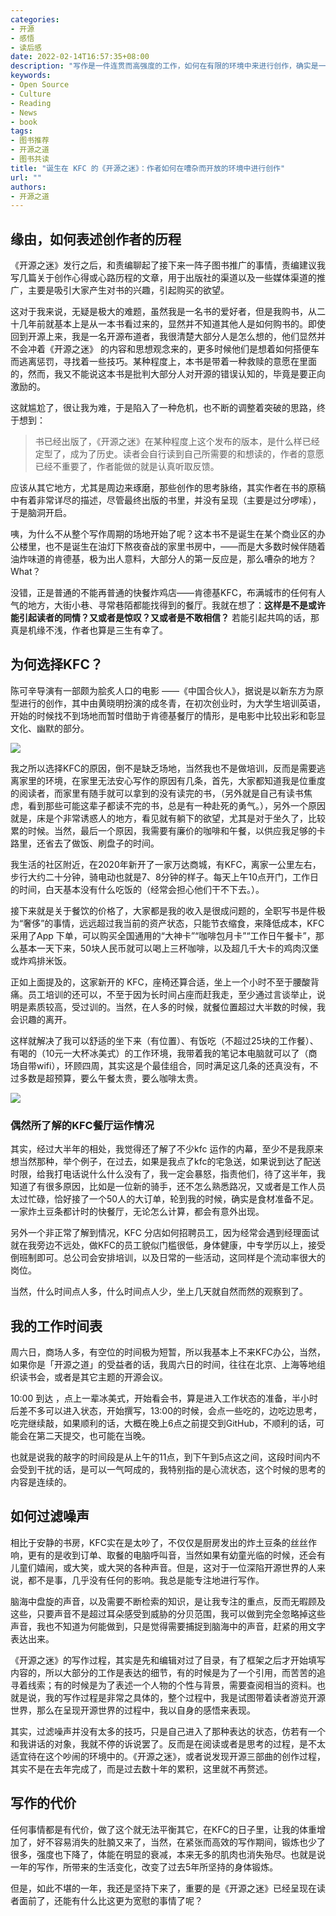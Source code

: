 ```yaml
---
categories:
- 开源
- 感悟
- 读后感
date: 2022-02-14T16:57:35+08:00
description: "写作是一件连贯而高强度的工作，如何在有限的环境中来进行创作，确实是一件非常困难的事情。然而作者确实也没有更好的办法了，权衡之余，选择了在距家一公里附近的 KFC，作为《开源之迷》的首要创作之地，当你读书的时候，闻到一股谷爱凌所说的中国的肯德基炸鸡最好吃的时候，不要惊讶，会心一笑即可。享受《开源之迷》，恰如一顿偶尔的工作快餐。"
keywords:
- Open Source
- Culture
- Reading
- News
- book
tags:
- 图书推荐
- 开源之道
- 图书共读
title: "诞生在 KFC 的《开源之迷》：作者如何在嘈杂而开放的环境中进行创作"
url: ""
authors:
- 开源之道
---
```


## 缘由，如何表述创作者的历程

《开源之迷》发行之后，和责编聊起了接下来一阵子图书推广的事情，责编建议我写几篇关于创作心得或心路历程的文章，用于出版社的渠道以及一些媒体渠道的推广，主要是吸引大家产生对书的兴趣，引起购买的欲望。

这对于我来说，无疑是极大的难题，虽然我是一名书的爱好者，但是我购书，从二十几年前就基本上是从一本书看过来的，显然并不知道其他人是如何购书的。即使回到开源上来，我是一名开源布道者，我很清楚大部分人是怎么想的，他们显然并不会冲着《开源之迷》 的内容和思想观念来的，更多时候他们是想着如何搭便车而逃离惩罚，寻找着一些技巧。某种程度上，本书是带着一种救赎的意愿在里面的，然而，我又不能说这本书是批判大部分人对开源的错误认知的，毕竟是要正向激励的。

这就尴尬了，很让我为难，于是陷入了一种危机，也不断的调整着突破的思路，终于想到：

> 书已经出版了，《开源之迷》在某种程度上这个发布的版本，是什么样已经定型了，成为了历史。读者会自行读到自己所需要的和想读的，作者的意愿已经不重要了，作者能做的就是认真听取反馈。

应该从其它地方，尤其是周边来琢磨，那些创作的思考脉络，其实作者在书的原稿中有着非常详尽的描述，尽管最终出版的书里，并没有呈现（主要是过分啰嗦），于是脑洞开启。

咦，为什么不从整个写作周期的场地开始了呢？这本书不是诞生在某个商业区的办公楼里，也不是诞生在油灯下熬夜奋战的家里书房中，——而是大多数时候伴随着油炸味道的肯德基，极为出人意料，大部分人的第一反应是，那么嘈杂的地方？What？

没错，正是普通的不能再普通的快餐炸鸡店——肯德基KFC，布满城市的任何有人气的地方，大街小巷、寻常巷陌都能找得到的餐厅。我就在想了：**这样是不是或许能引起读者的同情？又或者是惊叹？又或者是不敢相信？** 若能引起共鸣的话，那真是机缘不浅，作者也算是三生有幸了。

## 为何选择KFC？

陈可辛导演有一部颇为脍炙人口的电影 ——《中国合伙人》，据说是以新东方为原型进行的创作，其中由黄晓明扮演的成冬青，在初次创业时，为大学生培训英语，开始的时候找不到场地而暂时借助于肯德基餐厅的情形，是电影中比较出彩和彰显文化、幽默的部分。

![](/images/American-Dreams-in-China-KFC.png)

我之所以选择KFC的原因，倒不是缺乏场地，当然我也不是做培训，反而是需要逃离家里的环境，在家里无法安心写作的原因有几条，首先，大家都知道我是位重度的阅读者，而家里有随手就可以拿到的没有读完的书，（另外就是自己有读书焦虑，看到那些可能这辈子都读不完的书，总是有一种赴死的勇气。），另外一个原因就是，床是个非常诱惑人的地方，看见就有躺下的欲望，尤其是对于坐久了，比较累的时候。当然，最后一个原因，我需要有廉价的咖啡和午餐，以供应我足够的卡路里，还省去了做饭、刷盘子的时间。

我生活的社区附近，在2020年新开了一家万达商城，有KFC，离家一公里左右，步行大约二十分钟，骑电动也就是7、8分钟的样子。每天上午10点开门，工作日的时间，白天基本没有什么吃饭的（经常会担心他们干不下去。）。

接下来就是关于餐饮的价格了，大家都是我的收入是很成问题的，全职写书是件极为“奢侈”的事情，远远超过我当前的资产状态，只能节衣缩食，来降低成本，KFC 采用了App 下单，可以购买全国通用的“大神卡”“咖啡包月卡”“工作日午餐卡”，那么基本一天下来，50块人民币就可以喝上三杯咖啡，以及超几千大卡的鸡肉汉堡或炸鸡排米饭。

正如上面提及的，这家新开的 KFC，座椅还算合适，坐上一个小时不至于腰酸背痛。员工培训的还可以，不至于因为长时间占座而赶我走，至少通过言谈举止，说明是素质较高，受过训的。当然，在人多的时候，就餐位置超过大半数的时候，我会识趣的离开。

这样就解决了我可以舒适的坐下来（有位置）、有饭吃（不超过25块的工作餐）、有喝的（10元一大杯冰美式）的工作环境，我带着我的笔记本电脑就可以了（商场自带wifi），环顾四周，其实这是个最佳组合，同时满足这几条的还真没有，不过多数是超预算，要么午餐太贵，要么咖啡太贵。

![](/images/lijiansheng-in-kfc-2021-write.png)

### 偶然所了解的KFC餐厅运作情况

其实，经过大半年的相处，我觉得还了解了不少kfc 运作的内幕，至少不是我原来想当然那种，举个例子，在过去，如果是我点了kfc的宅急送，如果说到达了配送时限，给我打电话说什么什么没有了，我一定会暴怒，指责他们，待了这半年，我知道了有很多原因，比如是一位新的骑手，还不怎么熟悉路况，又或者是工作人员太过忙碌，恰好接了一个50人的大订单，轮到我的时候，确实是食材准备不足。一家炸土豆条都计时的快餐厅，无论怎么计算，都会有意外出现。

另外一个非正常了解到情况，KFC 分店如何招聘员工，因为经常会遇到经理面试就在我旁边不远处，做KFC的员工貌似门槛很低，身体健康，中专学历以上，接受倒班制即可。总公司会安排培训，以及日常的一些活动，这同样是个流动率很大的岗位。

当然，什么时间点人多，什么时间点人少，坐上几天就自然而然的观察到了。

## 我的工作时间表

周六日，商场人多，有空位的时间极为短暂，所以我基本上不来KFC办公，当然，如果你是「开源之道」的受益者的话，我周六日的时间，往往在北京、上海等地组织读书会，或者是其它主题的开源会议。

10:00 到达 ，点上一辈冰美式，开始看会书，算是进入工作状态的准备，半小时后差不多可以进入状态，开始撰写，13:00的时候，会点一些吃的，边吃边思考，吃完继续敲，如果顺利的话，大概在晚上6点之前提交到GitHub，不顺利的话，可能会在第二天提交，也可能在当晚。

也就是说我的敲字的时间段是从上午的11点，到下午到5点这之间，这段时间内不会受到干扰的话，是可以一气呵成的，我特别指的是心流状态，这个时候的思考的内容是连续的。

## 如何过滤噪声

相比于安静的书房，KFC实在是太吵了，不仅仅是厨房发出的炸土豆条的丝丝作响，更有的是收到订单、取餐的电脑呼叫音，当然如果有幼童光临的时候，还会有儿童们嬉闹，或大笑，或大哭的各种声音。但是，这对于一位深陷开源世界的人来说，都不是事，几乎没有任何的影响。我总是能专注地进行写作。

脑海中盘旋的声音，以及需要不断检索的知识，是让我专注的重点，反而无暇顾及这些，只要声音不是超过耳朵感受到威胁的分贝范围，我可以做到完全忽略掉这些声音，我也不知道为何能做到，只是觉得需要捕捉到脑海中的声音，赶紧的用文字表达出来。

《开源之迷》的写作过程，其实是先和编辑对过了目录，有了框架之后才开始填写内容的，所以大部分的工作是表达的细节，有的时候是为了一个引用，而苦苦的追寻着线索；有的时候是为了表述一个人物的个性与背景，需要查阅相当的资料。也就是说，我的写作过程是非常之具体的，整个过程中，我是试图带着读者游览开源世界，那么在呈现开源世界的过程中，我以自身的感悟来表现。

其实，过滤噪声并没有太多的技巧，只是自己进入了那种表达的状态，仿若有一个和我讲话的对象，我就不停的诉说罢了。反而是在阅读或者是思考的过程，是不太适宜待在这个吵闹的环境中的。《开源之迷》，或者说发现开源三部曲的创作过程，其实不是在去年完成了，而是过去数十年的累积，这里就不再赘述。

## 写作的代价

任何事情都是有代价，做了这个就无法平衡其它，在KFC的日子里，让我的体重增加了，好不容易消失的肚腩又来了，当然，在紧张而高效的写作期间，锻炼也少了很多，强度也下降了，体能在明显的衰减，本来无多的肌肉也消失殆尽。也就是说一年的写作，所带来的生活变化，改变了过去5年所坚持的身体锻炼。

但是，如此不堪的一年，我还是坚持下来了，重要的是《开源之迷》已经呈现在读者面前了，还能有什么比这更为宽慰的事情了呢？

